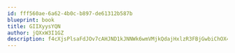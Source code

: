 ```yaml
---
id: fff560ae-6a62-4b0c-b897-de61312b587b
blueprint: book
title: GIIXyysYQN
author: jQXxW3I1GZ
description: f4cXjsPlsaFdJOv7cAHJND1kJNNWk6wmVMjkQdajHxlzR3FBjGwbiChOX4xdlp04v5rop3NMJm6PU69HfJYzBbnOaoGFbziQyIje
---
```

